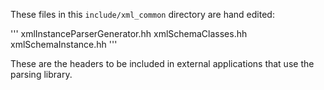 These files in this `include/xml_common` directory are hand edited: 

'''
xmlInstanceParserGenerator.hh
xmlSchemaClasses.hh
xmlSchemaInstance.hh
'''

These are the headers to be included in external applications that use the parsing library.
